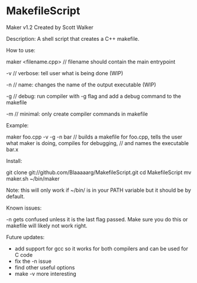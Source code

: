 MakefileScript
==============
Maker v1.2
Created by Scott Walker

Description: A shell script that creates a C++ makefile.

How to use:

  maker <filename.cpp>
  // filename should contain the main entrypoint
  
  -v
  // verbose: tell user what is being done (WIP)
  
  -n <outputname>
  // name: changes the name of the output executable (WIP)
  
  -g
  // debug: run compiler with -g flag and add a debug command to the makefile
  
  -m
  // minimal: only create compiler commands in makefile
  
Example:

  maker foo.cpp -v -g -n bar
  // builds a makefile for foo.cpp, tells the user what maker is doing, compiles for debugging, 
  // and names the executable bar.x
  
Install:

  git clone git://github.com/Blaaaaarg/MakefileScript.git
  cd MakefileScript
  mv maker.sh ~/bin/maker
  
  Note: this will only work if ~/bin/ is in your PATH variable but it should be by default.
  
Known issues:

  -n gets confused unless it is the last flag passed. Make sure you do this or makefile will likely not work right.
  
Future updates:

  - add support for gcc so it works for both compilers and can be used for C code
  - fix the -n issue
  - find other useful options
  - make -v more interesting
